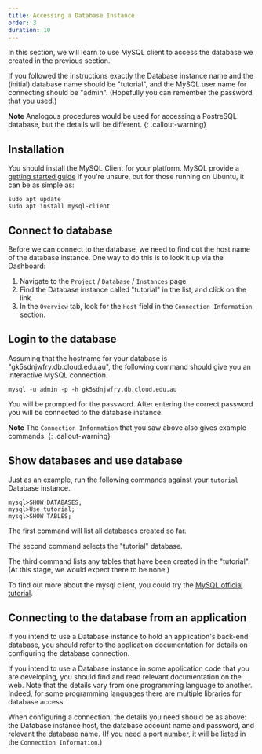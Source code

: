 ```yaml
---
title: Accessing a Database Instance
order: 3
duration: 10
---
```


In this section, we will learn to use MySQL client to access the database we created in the previous section.

If you followed the instructions exactly the Database instance name and the (initial) database name should be "tutorial", and the MySQL user name for connecting should be "admin".  (Hopefully you can remember the password that you used.)

**Note**
Analogous procedures would be used for accessing a PostreSQL database, but the details will be different.
{: .callout-warning}

## Installation

You should install the MySQL Client for your platform.
MySQL provide a [getting started guide](https://dev.mysql.com/doc/mysql-getting-started/en/) if you're unsure, but for those running on Ubuntu, it can be as simple as:

```
sudo apt update
sudo apt install mysql-client
```

## Connect to database

Before we can connect to the database, we need to find out the host name of the database instance.  One way to do this is to look it up via the Dashboard:

1. Navigate to the `Project` / `Database` / `Instances` page
1. Find the Database instance called "tutorial" in the list, and click on the link.
1. In the `Overview` tab, look for the `Host` field in the `Connection Information` section.

## Login to the database

Assuming that the hostname for your database is "gk5sdnjwfry.db.cloud.edu.au", the following command should give you an interactive MySQL connection.

```
mysql -u admin -p -h gk5sdnjwfry.db.cloud.edu.au
```

You will be prompted for the password.  After entering the correct password you will be connected to the database instance.

**Note**
The `Connection Information` that you saw above also gives example commands.
{: .callout-warning}

## Show databases and use database

Just as an example, run the following commands against your `tutorial` Database instance.

```
mysql>SHOW DATABASES;
mysql>Use tutorial;
mysql>SHOW TABLES;
```

The first command will list all databases created so far.

The second command selects the "tutorial" database.

The third command lists any tables that have been created in the "tutorial".  (At this stage, we would expect there to be none.) 

To find out more about the mysql client, you could try the [MySQL official tutorial](https://dev.mysql.com/doc/refman/8.0/en/tutorial.html).

## Connecting to the database from an application

If you intend to use a Database instance to hold an application's back-end database, you should refer to the application documentation for details on configuring the database connection.

If you intend to use a Database instance in some application code that you are developing, you should find and read relevant documentation on the web.  Note that the details vary from one programming language to another.  Indeed, for some programming languages there are multiple libraries for database access.

When configuring a connection, the details you need should be as above: the Database instance host, the database account name and password, and relevant the database name.  (If you need a port number, it will be listed in the `Connection Information`.)
